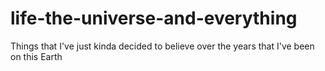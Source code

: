 # life-the-universe-and-everything
Things that I've just kinda decided to believe over the years that I've been on this Earth
